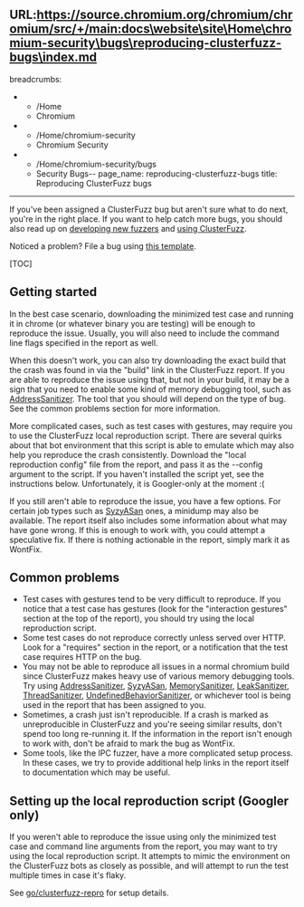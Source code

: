 URL:https://source.chromium.org/chromium/chromium/src/+/main:docs\website\site\Home\chromium-security\bugs\reproducing-clusterfuzz-bugs\index.md
---
breadcrumbs:
- - /Home
  - Chromium
- - /Home/chromium-security
  - Chromium Security
- - /Home/chromium-security/bugs
  - Security Bugs--
page_name: reproducing-clusterfuzz-bugs
title: Reproducing ClusterFuzz bugs
---

If you've been assigned a ClusterFuzz bug but aren't sure what to do next,
you're in the right place. If you want to help catch more bugs, you should also
read up on [developing new
fuzzers](/Home/chromium-security/bugs/developing-fuzzers-for-clusterfuzz) and
[using ClusterFuzz](/Home/chromium-security/bugs/using-clusterfuzz).

Noticed a problem? File a bug using [this
template](https://bugs.chromium.org/p/chromium/issues/entry?components=Tools%3EStability%3EClusterFuzz).

[TOC]

## Getting started

In the best case scenario, downloading the minimized test case and running it in
chrome (or whatever binary you are testing) will be enough to reproduce the
issue. Usually, you will also need to include the command line flags specified
in the report as well.

When this doesn't work, you can also try downloading the exact build that the
crash was found in via the "build" link in the ClusterFuzz report. If you are
able to reproduce the issue using that, but not in your build, it may be a sign
that you need to enable some kind of memory debugging tool, such as
[AddressSanitizer](/developers/testing/addresssanitizer). The tool that you
should will depend on the type of bug. See the common problems section for more
information.

More complicated cases, such as test cases with gestures, may require you to use
the ClusterFuzz local reproduction script. There are several quirks about that
bot environment that this script is able to emulate which may also help you
reproduce the crash consistently. Download the "local reproduction config" file
from the report, and pass it as the --config argument to the script. If you
haven't installed the script yet, see the instructions below. Unfortunately, it
is Googler-only at the moment :(

If you still aren't able to reproduce the issue, you have a few options. For
certain job types such as
[SyzyASan](https://code.google.com/p/syzygy/wiki/SyzyASanBug) ones, a minidump
may also be available. The report itself also includes some information about
what may have gone wrong. If this is enough to work with, you could attempt a
speculative fix. If there is nothing actionable in the report, simply mark it as
WontFix.

## Common problems

*   Test cases with gestures tend to be very difficult to reproduce. If
            you notice that a test case has gestures (look for the "interaction
            gestures" section at the top of the report), you should try using
            the local reproduction script.
*   Some test cases do not reproduce correctly unless served over HTTP.
            Look for a "requires" section in the report, or a notification that
            the test case requires HTTP on the bug.
*   You may not be able to reproduce all issues in a normal chromium
            build since ClusterFuzz makes heavy use of various memory debugging
            tools. Try using
            [AddressSanitizer](/developers/testing/addresssanitizer),
            [SyzyASan](https://code.google.com/p/syzygy/wiki/SyzyASanBug),
            [MemorySanitizer](/developers/testing/memorysanitizer),
            [LeakSanitizer](/developers/testing/leaksanitizer),
            [ThreadSanitizer](/developers/testing/threadsanitizer-tsan-v2),
            [UndefinedBehaviorSanitizer](/developers/testing/undefinedbehaviorsanitizer),
            or whichever tool is being used in the report that has been assigned
            to you.
*   Sometimes, a crash just isn't reproducible. If a crash is marked as
            unreproducible in ClusterFuzz and you're seeing similar results,
            don't spend too long re-running it. If the information in the report
            isn't enough to work with, don't be afraid to mark the bug as
            WontFix.
*   Some tools, like the IPC fuzzer, have a more complicated setup
            process. In these cases, we try to provide additional help links in
            the report itself to documentation which may be useful.

## Setting up the local reproduction script (Googler only)

If you weren't able to reproduce the issue using only the minimized test case
and command line arguments from the report, you may want to try using the local
reproduction script. It attempts to mimic the environment on the ClusterFuzz
bots as closely as possible, and will attempt to run the test multiple times in
case it's flaky.

See [go/clusterfuzz-repro](http://go/clusterfuzz-repro) for setup details.
